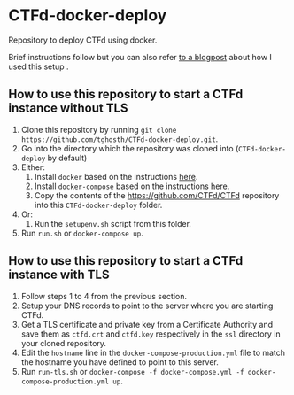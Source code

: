 # CTFd-docker-deploy
Repository to deploy CTFd using docker.

Brief instructions follow but you can also refer [to a blogpost](https://joshcgrossman.com/2018/03/15/setting-up-an-owasp-juice-shop-ctf/) about how I used this setup .

## How to use this repository to start a CTFd instance without TLS

1. Clone this repository by running `git clone https://github.com/tghosth/CTFd-docker-deploy.git`.
2. Go into the directory which the repository was cloned into (`CTFd-docker-deploy` by default)
3. Either:
    1. Install `docker` based on the instructions [here](https://docs.docker.com/install/).
    2. Install `docker-compose` based on the instructions [here](https://docs.docker.com/compose/install/#install-compose).
    3. Copy the contents of the https://github.com/CTFd/CTFd repository into this `CTFd-docker-deploy` folder.
4. Or:
    1. Run the `setupenv.sh` script from this folder.
5. Run `run.sh` or `docker-compose up`.

## How to use this repository to start a CTFd instance with TLS

1. Follow steps 1 to 4 from the previous section.
2. Setup your DNS records to point to the server where you are starting CTFd.
3. Get a TLS certificate and private key from a Certificate Authority and save them as `ctfd.crt` and `ctfd.key` respectively in the `ssl` directory in your cloned repository.
4. Edit the `hostname` line in the `docker-compose-production.yml` file to match the hostname you have defined to point to this server.
5. Run `run-tls.sh` or `docker-compose -f docker-compose.yml -f docker-compose-production.yml up`.
